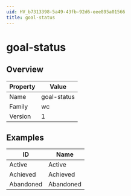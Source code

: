 ```yaml
---
uid: HV_b7313398-5a49-43fb-92d6-eee895a01566
title: goal-status
---
```


# goal-status

## Overview

Property|Value
---|--- 
Name|goal-status 
Family|wc 
Version|1

## Examples

ID|Name
---|--- 
Active|Active 
Achieved|Achieved 
Abandoned|Abandoned